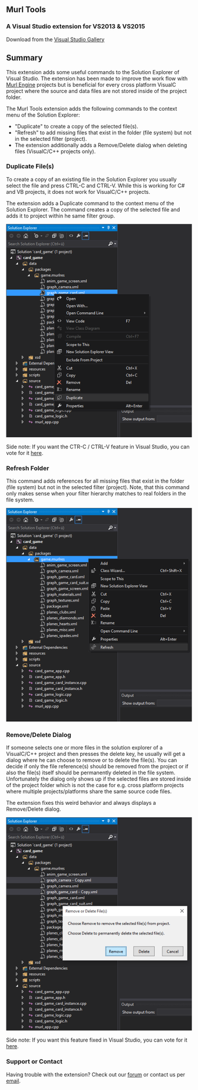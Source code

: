 ## Murl Tools
### A Visual Studio extension for VS2013 & VS2015

Download from the
[Visual Studio Gallery](https://visualstudiogallery.msdn.microsoft.com/TBD)

## Summary

This extension adds some useful commands to the Solution Explorer of Visual Studio. 
The extension has been made to improve the work flow with [Murl Engine](http://murlengine.com) projects but 
is beneficial for every cross platform VisualC project where the source and data files are not stored inside of the project folder.

The Murl Tools extension adds the following commands to the context menu of the Solution Explorer:
- "Duplicate" to create a copy of the selected file(s).
- "Refresh" to add missing files that exist in the folder (file system) but not in the selected filter (project).
- The extension additionally adds a Remove/Delete dialog when deleting files (VisualC/C++ projects only).

### Duplicate File(s)

To create a copy of an existing file in the Solution Explorer you usually select the file and press CTRL-C and CTRL-V.
While this is working for C# and VB projects, it does not work for VisualC/C++ projects.

The extension adds a Duplicate command to the context menu of the Solution Explorer.
The command creates a copy of the selected file and adds it to project within he same filter group.

![Duplicate](screenshots/duplicate.png)

Side note: If you want the CTR-C / CTRL-V feature in Visual Studio, you can vote for it [here](http://visualstudio.uservoice.com/forums/121579-visual-studio/suggestions/9145699-solution-explorer-should-support-ctrl-c-ctrl-v-in).

### Refresh Folder

This command adds references for all missing files that exist in the folder (file system) but not in the selected filter (project).
Note, that this command only makes sense when your filter hierarchy matches to real folders in the file system.

![Refresh](screenshots/refresh.png)

### Remove/Delete Dialog

If someone selects one or more files in the solution explorer of a VisualC/C++ project and then presses the delete key, he usually will get a dialog where he can choose to remove or to delete the file(s).
You can decide if only the file reference(s) should be removed from the project or if also the file(s) itself should be permanently deleted in the file system.
Unfortunately the dialog only shows up if the selected files are stored inside of the project folder which is not the case for e.g. cross platform projects where multiple projects/platforms share the same source code files.

The extension fixes this weird behavior and always displays a Remove/Delete dialog.

![Remove Delete Dialog](screenshots/remove_delete_dialog.png)

Side note: If you want this feature fixed in Visual Studio, you can vote for it [here](http://visualstudio.uservoice.com/forums/121579-visual-studio/suggestions/9146353-remove-delete-dialog-should-show-up-when-deleting).

### Support or Contact

Having trouble with the extension? Check out our [forum](http://murlengine.com/forum) or contact us per [email](spraylight.at/?splpage=contact).
